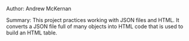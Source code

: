 Author: Andrew McKernan

Summary: This project practices working with JSON files and HTML. It converts a JSON file full of many objects 
into HTML code that is used to build an HTML table.
